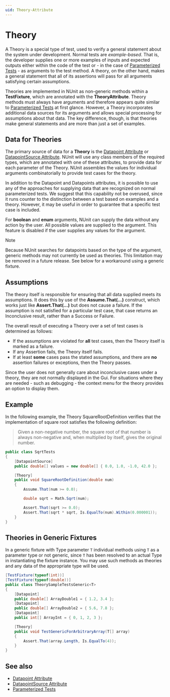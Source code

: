```yaml
---
uid: Theory-Attribute
---
```


# Theory

A Theory is a special type of test, used to verify a general
statement about the system under development. Normal tests are
_example-based_. That is, the developer supplies one or
more examples of inputs and expected outputs either within the
code of the test or - in the case of [Parameterized Tests](xref:ParameterizedTests) -
as arguments to the test method. A theory, on the other hand,
makes a general statement that all of its assertions will pass
for all arguments satisfying certain assumptions.

Theories are implemented in NUnit as non-generic
methods within a **TestFixture**, which are annotated
with the **TheoryAttribute**. Theory methods must always have arguments and therefore appears quite similar to [Parameterized Tests](xref:ParameterizedTests)
at first glance. However, a Theory incorporates additional data sources for its arguments and allows special processing for assumptions
about that data. The key difference, though, is that theories
make general statements and are more than just a set of examples.

## Data for Theories

The primary source of data for a **Theory** is the
[Datapoint Attribute](datapoint.md) or [DatapointSource Attribute](datapointsource.md).
NUnit will use any class members of the required types, which are annotated
with one of these attributes, to provide data for each parameter
of the Theory. NUnit assembles the values for individual arguments
combinatorially to provide test cases for the theory.

In addition to the Datapoint and Datapoints attributes, it
is possible to use any of the approaches for supplying data
that are recognized on normal parameterized tests. We suggest
that this capability not be overused, since it runs counter
to the distinction between a test based on examples and a
theory. However, it may be useful in order to guarantee that
a specific test case is included.

For **boolean** and **enum** arguments, NUnit can supply the
data without any action by the user. All possible values are supplied
to the argument. This feature is disabled if the user supplies any
values for the argument.

> [!NOTE]
> Because NUnit searches for datapoints based on the type of the argument, generic methods may not currently be used as theories. This limitation may be removed in a future release. See below for a workaround using a generic fixture.

## Assumptions

The theory itself is responsible for ensuring that all data supplied
meets its assumptions. It does this by use of the
**Assume.That(...)** construct, which works just like
**Assert.That(...)** but does not cause a failure. If
the assumption is not satisfied for a particular test case, that case
returns an Inconclusive result, rather than a Success or Failure.

The overall result of executing a Theory over a set of test cases is
determined as follows:

* If the assumptions are violated for **all** test cases, then the Theory itself is marked as a failure.
* If any Assertion fails, the Theory itself fails.
* If at least **some** cases pass the stated assumptions, and there are **no** assertion failures or exceptions, then the Theory passes.

Since the user does not generally care about inconclusive cases under
a theory, they are not normally displayed in the Gui. For situations
where they are needed - such as debugging - the context menu for the
theory provides an option to display them.

## Example

In the following example, the Theory SquareRootDefinition
verifies that the implementation of square root satisfies
the following definition:

> Given a non-negative number, the square root of that number
> is always non-negative and, when multiplied by itself, gives
> the original number.

```csharp
public class SqrtTests
{
    [DatapointSource]
    public double[] values = new double[] { 0.0, 1.0, -1.0, 42.0 };

    [Theory]
    public void SquareRootDefinition(double num)
    {
        Assume.That(num >= 0.0);

        double sqrt = Math.Sqrt(num);

        Assert.That(sqrt >= 0.0);
        Assert.That(sqrt * sqrt, Is.EqualTo(num).Within(0.000001));
    }
}
```

## Theories in Generic Fixtures

In a generic fixture with Type parameter `T` individual methods using `T` as
a parameter type or not generic, since `T` has been resolved to an actual
Type in instantiating the fixture instance. You may use such methods as
theories and any data of the appropriate type will be used.

```csharp
[TestFixture(typeof(int))]
[TestFixture(typeof(double))]
public class TheorySampleTestsGeneric<T>
{
    [Datapoint]
    public double[] ArrayDouble1 = { 1.2, 3.4 };
    [Datapoint]
    public double[] ArrayDouble2 = { 5.6, 7.8 };
    [Datapoint]
    public int[] ArrayInt = { 0, 1, 2, 3 };

    [Theory]
    public void TestGenericForArbitraryArray(T[] array)
    {
        Assert.That(array.Length, Is.EqualTo(4));
    }
}
```

## See also

* [Datapoint Attribute](datapoint.md)
* [DatapointSource Attribute](datapointsource.md)
* [Parameterized Tests](xref:ParameterizedTests)
